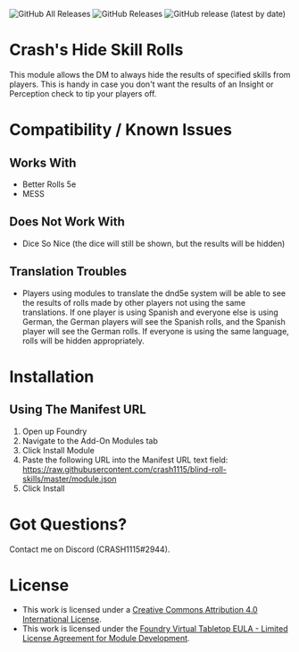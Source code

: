 ![GitHub All Releases](https://img.shields.io/github/downloads/crash1115/blind-roll-skills/total) ![GitHub Releases](https://img.shields.io/github/downloads/crash1115/blind-roll-skills/latest/total) ![GitHub release (latest by date)](https://img.shields.io/github/v/release/crash1115/blind-roll-skills?label=latest%20version)

# Crash's Hide Skill Rolls
This module allows the DM to always hide the results of specified skills from players. This is handy in case you don't want the results of an Insight or Perception check to tip your players off.

# Compatibility / Known Issues
## Works With
- Better Rolls 5e
- MESS

## Does Not Work With
- Dice So Nice (the dice will still be shown, but the results will be hidden)

## Translation Troubles
- Players using modules to translate the dnd5e system will be able to see the results of rolls made by other players not using the same translations. If one player is using Spanish and everyone else is using German, the German players will see the Spanish rolls, and the Spanish player will see the German rolls. If everyone is using the same language, rolls will be hidden appropriately.

# Installation
## Using The Manifest URL
1. Open up Foundry
2. Navigate to the Add-On Modules tab
3. Click Install Module
4. Paste the following URL into the Manifest URL text field: https://raw.githubusercontent.com/crash1115/blind-roll-skills/master/module.json
5. Click Install

# Got Questions?
Contact me on Discord (CRASH1115#2944).

# License
- This work is licensed under a [Creative Commons Attribution 4.0 International License](https://creativecommons.org/licenses/by/4.0/legalcode).
- This work is licensed under the [Foundry Virtual Tabletop EULA - Limited License Agreement for Module Development](https://foundryvtt.com/article/license/).
